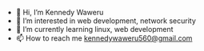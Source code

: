 - 👋 Hi, I’m Kennedy Waweru
- 👀 I’m interested in web development, network security
- 🌱 I’m currently learning linux, web development
- 📫 How to reach me kennedywaweru560@gmail.com

<!---
kennedywaweru560/kennedywaweru560 is a ✨ special ✨ repository because its `README.md` (this file) appears on your GitHub profile.
You can click the Preview link to take a look at your changes.
--->
